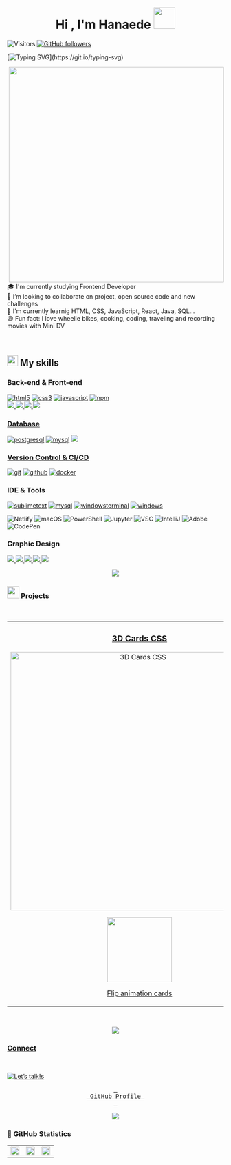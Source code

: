 
<h1 align="center"><b>Hi , I'm Hanaede </b><img src="https://media.giphy.com/media/hvRJCLFzcasrR4ia7z/giphy.gif" width="50"></h1>  
<!--  -->

![Visitors](https://api.visitorbadge.io/api/visitors?path=https%3A%2F%2Fgithub.com%2FHanaede%2FHanaede&label=Visitors&labelColor=%23f4f5f5&countColor=%23202222&style=flat-square&labelStyle=lower) [![GitHub followers](https://img.shields.io/github/followers/Hanaede.svg?style=social&label=Follow)](https://github.com/Hanaede?tab=followers)
<br/>

[![Typing SVG](https://readme-typing-svg.demolab.com?font=Roboto&weight=700&size=40&duration=2500&pause=1000&color=BE97C6&background=85FF4000&center=true&vCenter=true&width=1000&lines=Frontend+Developer+student;Learning+HTML%2C+CSS%2C+JS%2C+React%2C+Java%2C+Sql...)](https://git.io/typing-svg)



<img align="right" width="500" height="500" src="https://github.com/Hanaede/Hanaede/assets/115145469/839bdc72-b19b-4458-bcb8-f2217a30406a">  
<!--
```javascript
const thai = {
  pronouns: "she" | "her",
  code: [Javascript, Typescript, HTML, CSS, Ruby, Python, Java],
  tools: [React, Redux, Node, Storybook, Styled-Components, Jest, Docker],
  architecture: ["microservices", "event-driven", "design system pattern"],
  techCommunities: {
                        coorganizer: "AfroPython",
                        speaker: "Latinity",
                        mentor: "EducaTRANSforma"
                      },
 challenge: "I am doing the #100DaysOfCode challenge focused on react and typescript"
}
``` -->


🎓 I'm currently studying Frontend Developer  
🤝 I’m looking to collaborate on project, open source code and new challenges  
📓 I'm currently learnig HTML, CSS, JavaScript, React, Java, SQL...    
😆 Fun fact: I love wheelie bikes, cooking, coding, traveling and recording movies with Mini DV


<!---------- Skills ---------->
    
<br/>

## <img src = "https://media2.giphy.com/media/QssGEmpkyEOhBCb7e1/giphy.gif?cid=ecf05e47a0n3gi1bfqntqmob8g9aid1oyj2wr3ds3mg700bl&rid=giphy.gif" width = 25px> My skills  
 <h3>Back-end & Front-end</h3>
<a href="https://html.spec.whatwg.org/multipage/" target="_blank"><img src="https://img.shields.io/badge/-HTML-white?logo=html5&style=for-the-badge" alt="html5"/></a>
<a href="https://www.w3.org/Style/CSS" target="_blank"><img src="https://img.shields.io/badge/-CSS-white?logo=css3&logoColor=1572B6&style=for-the-badge" alt="css3"/></a>
<a href="https://developer.mozilla.org/en-US/docs/Web/JavaScript" target="_blank"><img src="https://img.shields.io/badge/JavaScript-white.svg?style=for-the-badge&logo=javascript&logoColor=#F7DF1E" alt="javascript"/></a>
<a href="https://www.npmjs.com/" target="_blank"><img src="https://img.shields.io/badge/-npm-white?logo=npm&logoColor=CB3837&style=for-the-badge" alt="npm"/></a>
<br>

  <a href="https://www.oracle.com/es/java/" target="_blank">
    <img src="https://img.shields.io/badge/java-%23ED8B00.svg?style=for-the-badge&logo=openjdk&logoColor=white">
  <a href="https://www.python.org" target="_blank">
    <img src="https://img.shields.io/badge/Python-FFD43B?style=for-the-badge&logo=python&logoColor=blue">
  </a>
  <a href="https://nextjs.org/" target="_blank">
    <img src="https://img.shields.io/badge/Next-black?style=for-the-badge&logo=next.js&logoColor=white">
  <a href="https://nodejs.org/es" target="_blank">
    <img src="https://img.shields.io/badge/node.js-6DA55F?style=for-the-badge&logo=node.js&logoColor=white">

<h3>Database</h3>
<a href="https://www.postgresql.org/" target="_blank"><img src="https://img.shields.io/badge/-postgresql-white?logo=postgresql&logoColor=4169E1&style=for-the-badge" alt="postgresql"/></a>
<a href="https://www.mysql.com/" target="_blank"><img src="https://img.shields.io/badge/-mysql-white?logo=mysql&logoColor=4479A1&style=for-the-badge" alt="mysql"/></a>
<a href="https://www.sqlite.org/index.html">
  <img src="https://img.shields.io/badge/SQLite-07405E?style=for-the-badge&logo=sqlite&logoColor=white">
  
<h3>Version Control & CI/CD</h3>
<a href="https://git-scm.com/" target="_blank"><img src="https://img.shields.io/badge/-git-white?logo=git&logoColor=F05032&style=for-the-badge" alt="git"/></a>
<a href="https://github.com/" target="_blank"><img src="https://img.shields.io/badge/-github-white?logo=github&logoColor=181717&style=for-the-badge" alt="github"/></a>
<a href="https://www.docker.com/" target="_blank"><img src="https://img.shields.io/badge/-docker-white?logo=docker&logoColor=2496ED&style=for-the-badge" alt="docker"/></a>

<h3>IDE & Tools</h3>
<a href="https://www.sublimetext.com/" target="_blank"><img src="https://img.shields.io/badge/-sublime_text-white?logo=sublimetext&logoColor=FF9800&style=for-the-badge" alt="sublimetext"/></a>
<a href="https://www.mysql.com/products/workbench/" target="_blank"><img src="https://img.shields.io/badge/-mysql_workbench-white?logo=mysql&logoColor=4479A1&style=for-the-badge" alt="mysql"/></a>
<a href="https://github.com/microsoft/terminal" target="_blank"><img src="https://img.shields.io/badge/-windows_terminal-white?logo=windowsterminal&logoColor=4D4D4D&style=for-the-badge" alt="windowsterminal"/></a>
<a href="https://www.microsoft.com/en-us/windows" target="_blank"><img src="https://img.shields.io/badge/-windows-white?logo=windows&logoColor=0078D6&style=for-the-badge" alt="windows"/></a>

![Netlify](https://img.shields.io/badge/Netlify-00C7B7?style=for-the-badge&logo=netlify&logoColor=white)
![macOS](https://img.shields.io/badge/mac%20os-000000?style=for-the-badge&logo=macos&logoColor=F0F0F0)
![PowerShell](https://img.shields.io/badge/PowerShell-%235391FE.svg?style=for-the-badge&logo=powershell&logoColor=white)
![Jupyter](https://img.shields.io/badge/Jupyter-F37626.svg?&style=for-the-badge&logo=Jupyter&logoColor=white)
![VSC](https://img.shields.io/badge/Visual_Studio_Code-0078D4?style=for-the-badge&logo=visual%20studio%20code&logoColor=white)
![IntelliJ](https://img.shields.io/badge/IntelliJ_IDEA-000000.svg?style=for-the-badge&logo=intellij-idea&logoColor=white)
![Adobe](https://img.shields.io/badge/Adobe%20Creative%20Cloud-DA1F26?style=for-the-badge&logo=Adobe%20Creative%20Cloud&logoColor=white)
![CodePen](https://img.shields.io/badge/Codepen-000000?style=for-the-badge&logo=codepen&logoColor=white)


<h3>Graphic Design</h3>
<p align="left">
  <a href="https://www.adobe.com/es/products/illustrator.html">
    <img src="https://img.shields.io/badge/Adobe%20Illustrator-FF9A00?style=for-the-badge&logo=adobe%20illustrator&logoColor=white">
  <a href="https://www.adobe.com/es/products/indesign.html">
    <img src="https://img.shields.io/badge/Adobe%20InDesign-FF3366?style=for-the-badge&logo=Adobe%20InDesign&logoColor=white">
  <a href="https://www.adobe.com/es/products/photoshop-lightroom.html">
    <img src="https://img.shields.io/badge/Adobe%20Lightroom-31A8FF?style=for-the-badge&logo=Adobe%20Lightroom&logoColor=white">
  <a href="https://www.adobe.com/es/products/premiere.html">  
    <img src="https://img.shields.io/badge/Adobe%20Premiere%20Pro-9999FF?style=for-the-badge&logo=Adobe%20Premiere%20Pro&logoColor=white">
  <a href="https://www.figma.com/">
    <img src="https://img.shields.io/badge/Figma-F24E1E?style=for-the-badge&logo=figma&logoColor=white">
 </p>
<!---------- Skills ---------->

<!----------- gradient line ---------->
<p  align="center">
<img src="https://user-images.githubusercontent.com/73097560/115834477-dbab4500-a447-11eb-908a-139a6edaec5c.gif">             
<br>
<!---------- gradient line ---------->

<!---------- Project ---------->
<h3> <img src="https://github.com/Hanaede/Hanaede/assets/115145469/fa6d55d7-1728-42e5-bdd5-c130ee37618d" width="28"/> Projects</h3>
<br>
<table>
<tr>
<td width="50%">
<h3 align="center">3D Cards CSS</h3>
<div align="center">
<a href="https://3d-cards-css.netlify.app/"><img src="https://github.com/Hanaede/Hanaede/assets/115145469/654e3c55-d7df-4d3d-ac8c-f90bbaf3388d" width="600" alt="3D Cards CSS"></a>
<p>
<a href="https://3d-cards-css.netlify.app/" target="_blank">
<img src="https://img.shields.io/badge/netlify-%23000000.svg?style=for-the-badge&logo=netlify&logoColor=#00C7B7" width="150">
</a>
</p>
<p>Flip animation cards</p>
</div>

</td>

<td width="50%">          
<h3 align="center">Tolomalo indie magazine</h3>
<div align="center">
<a href="https://tolomalo-web-def.netlify.app/"><img src="https://github.com/Hanaede/Hanaede/assets/115145469/8c72b417-adbd-4720-822f-76c43ccab5e3" width="600" alt="3D Cards CSS"></a>
<br>
<p>
<a href="https://tolomalo-web-def.netlify.app/" target="_blank">
<img src="https://img.shields.io/badge/netlify-%23000000.svg?style=for-the-badge&logo=netlify&logoColor=#00C7B7" width="150">
</a>
</p>
<p>Web design for an indie cultural magazine</p>
</div>
</table>
</div>
<br>
<!---------- Project ---------->

<!---------- gradient line ---------->
<p  align="center">
<img src="https://user-images.githubusercontent.com/73097560/115834477-dbab4500-a447-11eb-908a-139a6edaec5c.gif">             
<br>
<!---------- gradient line ---------->

<!---------- Connect ---------->
<h3>Connect</h3>
<br>

![Let’s talk!s](https://github.com/Hanaede/Hanaede/assets/115145469/1a82f092-7dcb-4e16-9298-45ba8fae31ce)
<br>
<div align="center">

[<kbd > <br> GitHub Profile <br> </kbd>][Link]

<!--<a href="mailto:hanaededev@gmail.com" target="blank">
<img align="center" src="https://github.com/Hanaede/Hanaede/assets/115145469/b61d66ec-64ca-4da8-8f3c-56f52adf9cfe" style="height: 4rem"/>
</a> -->
</div>

[Link]: https://github.com/Hanaede
<!---------- Connect ---------->


<!---------- gradient line ---------->
<p  align="center">
<img src="https://user-images.githubusercontent.com/73097560/115834477-dbab4500-a447-11eb-908a-139a6edaec5c.gif">             
<br>
<!---------- gradient line ---------->

<!---------- Statistics ---------->
<h3>🏅 GitHub Statistics</h3>
<div align="center">
<table>
  <tr>
    <td>
    <img src="https://github-readme-stats.vercel.app/api?username=Hanaede&show_icons=true&theme=swift" width="100%"/>
    </td>
    <td>
    <img src="https://github-readme-streak-stats.herokuapp.com?user=Hanaede&theme=swift&card_width=400" width="100%"/>
    </td>
    <td>
    <img src="https://github-profile-trophy.vercel.app/?username=Hanaede&row=2&column=4&theme=oldie&no-frame=true&margin-w=15&margin-h=15" width="100%"/>
    </td>
  </tr>
</table>
</div>
<!---------- Statistics ---------->

